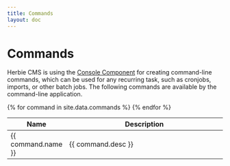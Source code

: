 ```yaml
---
title: Commands
layout: doc
---
```


# Commands

Herbie CMS is using the [Console Component](https://symfony.com/doc/current/components/console.html) for creating command-line commands, which can be used for any recurring task, such as cronjobs, imports, or other batch jobs.
The following commands are available by the command-line application.

<table class="pure-table pure-table-horizontal" width="100%">
    <thead>
    <tr>
        <th width="25%">Name</th>
        <th width="75%">Description</th>
    </tr>
    </thead>
    {% for command in site.data.commands %}
    <tr>
        <td>{{ command.name }}</td>
        <td>{{ command.desc }}</td>
    </tr>
    {% endfor %}
</table>
